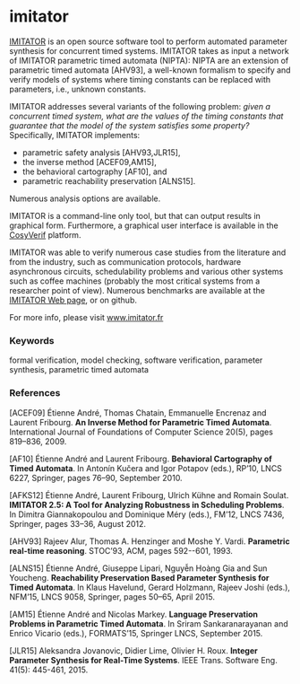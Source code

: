imitator
========

[IMITATOR](http://www.imitator.fr) is an open source software tool to perform automated parameter synthesis for concurrent timed systems.
IMITATOR takes as input a network of IMITATOR parametric timed automata (NIPTA): NIPTA are an extension of parametric timed automata [AHV93], a well-known formalism to specify and verify models of systems where timing constants can be replaced with parameters, i.e., unknown constants.

IMITATOR addresses several variants of the following problem:
_given a concurrent timed system, what are the values of the timing constants that guarantee that the model of the system satisfies some property?_
Specifically, IMITATOR implements:
* parametric safety analysis [AHV93,JLR15],
* the inverse method [ACEF09,AM15],
* the behavioral cartography [AF10], and
* parametric reachability preservation [ALNS15].

Numerous analysis options are available.

IMITATOR is a command-line only tool, but that can output results in graphical form.
Furthermore, a graphical user interface is available in the [CosyVerif](http://cosyverif.org/) platform.

IMITATOR was able to verify numerous case studies from the literature and from the industry, such as communication protocols, hardware asynchronous circuits, schedulability problems and various other systems such as coffee machines (probably the most critical systems from a researcher point of view).
Numerous benchmarks are available at the [IMITATOR Web page](http://www.imitator.fr), or on github.

For more info, please visit www.imitator.fr


### Keywords
formal verification, model checking, software verification, parameter synthesis, parametric timed automata


### References

[ACEF09] Étienne André, Thomas Chatain, Emmanuelle Encrenaz and Laurent Fribourg. **An Inverse Method for Parametric Timed Automata**. International Journal of Foundations of Computer Science 20(5), pages 819–836, 2009.

[AF10] Étienne André and Laurent Fribourg. **Behavioral Cartography of Timed Automata**. In Antonín Kučera and Igor Potapov (eds.), RP’10, LNCS 6227, Springer, pages 76–90, September 2010.

[AFKS12] Étienne André, Laurent Fribourg, Ulrich Kühne and Romain Soulat. **IMITATOR 2.5: A Tool for Analyzing Robustness in Scheduling Problems**. In Dimitra Giannakopoulou and Dominique Méry (eds.), FM’12, LNCS 7436, Springer, pages 33–36, August 2012.

[AHV93] Rajeev Alur, Thomas A. Henzinger and Moshe Y. Vardi. **Parametric real-time reasoning**. STOC’93, ACM, pages 592--601, 1993.

[ALNS15] Étienne André, Giuseppe Lipari, Nguyễn Hoàng Gia and Sun Youcheng. **Reachability Preservation Based Parameter Synthesis for Timed Automata**. In Klaus Havelund, Gerard Holzmann, Rajeev Joshi (eds.), NFM’15, LNCS 9058, Springer, pages 50–65, April 2015.

[AM15] Étienne André and Nicolas Markey. **Language Preservation Problems in Parametric Timed Automata**. In Sriram Sankaranarayanan and Enrico Vicario (eds.), FORMATS’15, Springer LNCS, September 2015.

[JLR15] Aleksandra Jovanovic, Didier Lime, Olivier H. Roux. **Integer Parameter Synthesis for Real-Time Systems**. IEEE Trans. Software Eng. 41(5): 445-461, 2015.
